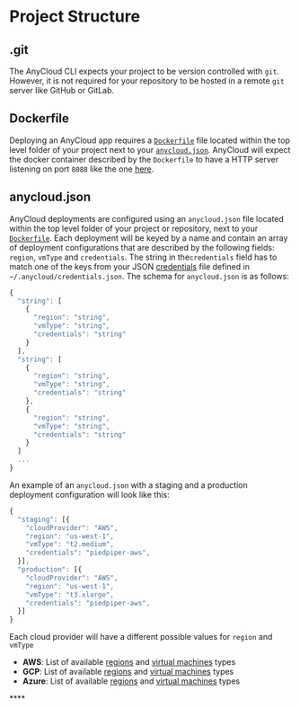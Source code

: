 # Project Structure

## .git

The AnyCloud CLI expects your project to be version controlled with `git`. However, it is not required for your repository to be hosted in a remote `git` server like GitHub or GitLab.

## Dockerfile

Deploying an AnyCloud app requires a [`Dockerfile`](https://docs.docker.com/engine/reference/builder/) file located within the top level folder of your project next to your [`anycloud.json`](). AnyCloud will expect the docker container described by the `Dockerfile` to have a HTTP server listening on port `8088` like the one [here](../../tutorial.md#configure-your-project).

## anycloud.json

AnyCloud deployments are configured using an `anycloud.json` file located within the top level folder of your project or repository, next to your [`Dockerfile`](dockerfile.md). Each deployment will be keyed by a name and contain an array of deployment configurations that are described by the following fields: `region`, `vmType` and `credentials`. The string in the`credentials` field has to match one of the keys from your JSON  [credentials](../credentials.md) file defined in `~/.anycloud/credentials.json`. The schema for `anycloud.json` is as follows:

```javascript
{
  "string": [
    {
      "region": "string",
      "vmType": "string",
      "credentials": "string"
    }
  ],
  "string": [
    {
      "region": "string",
      "vmType": "string",
      "credentials": "string"
    },
    {
      "region": "string",
      "vmType": "string",
      "credentials": "string"
    }
  ]
  ...
}
```

An example of an `anycloud.json` with a staging and a production deployment configuration will look like this:

```javascript
{
  "staging": [{
    "cloudProvider": "AWS",
    "region": "us-west-1",
    "vmType": "t2.medium",
    "credentials": "piedpiper-aws",
  }],
  "production": [{
    "cloudProvider": "AWS",
    "region": "us-west-1",
    "vmType": "t3.xlarge",
    "credentials": "piedpiper-aws",
  }]
}
```



Each cloud provider will have a different possible values for `region` and `vmType`

* **AWS**: List of available [regions](https://docs.aws.amazon.com/AWSEC2/latest/UserGuide/using-regions-availability-zones.html#concepts-available-regions) and [virtual machines](https://docs.aws.amazon.com/AWSEC2/latest/UserGuide/instance-types.html#AvailableInstanceTypes) types
* **GCP**: List of available [regions](https://docs.aws.amazon.com/AWSEC2/latest/UserGuide/using-regions-availability-zones.html#concepts-available-regions) and [virtual machines](https://docs.aws.amazon.com/AWSEC2/latest/UserGuide/instance-types.html#AvailableInstanceTypes) types
* **Azure**: List of available [regions](https://docs.aws.amazon.com/AWSEC2/latest/UserGuide/using-regions-availability-zones.html#concepts-available-regions) and [virtual machines](https://docs.aws.amazon.com/AWSEC2/latest/UserGuide/instance-types.html#AvailableInstanceTypes) types

\*\*\*\*

